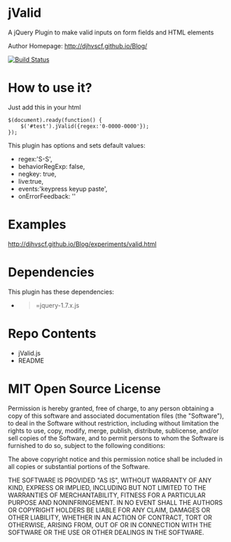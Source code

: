 jValid
================

A jQuery Plugin to make valid inputs on form fields and HTML elements


Author Homepage:      http://djhvscf.github.io/Blog/<br />

[![Build Status](https://travis-ci.org/djhvscf/jValid.svg?branch=master)](https://travis-ci.org/djhvscf/jValid)

How to use it?
==============

Just add this in your html

	$(document).ready(function() {
		$('#test').jValid({regex:'0-0000-0000'});
	});

This plugin has options and sets default values:

* regex:'S-S',
* behaviorRegExp:  false,
* negkey: true,
* live:true,
* events:'keypress keyup paste',
* onErrorFeedback: ''

Examples
=============
 
 http://djhvscf.github.io/Blog/experiments/valid.html

Dependencies
=============
This plugin has these dependencies:

* >=jquery-1.7.x.js

Repo Contents
=============

* jValid.js
* README

MIT Open Source License
=======================

Permission is hereby granted, free of charge, to any person obtaining a copy of this software and associated documentation files (the "Software"), to deal in the Software without restriction, including without limitation the rights to use, copy, modify, merge, publish, distribute, sublicense, and/or sell copies of the Software, and to permit persons to whom the Software is furnished to do so, subject to the following conditions:

The above copyright notice and this permission notice shall be included in all copies or substantial portions of the Software.

THE SOFTWARE IS PROVIDED "AS IS", WITHOUT WARRANTY OF ANY KIND, EXPRESS OR IMPLIED, INCLUDING BUT NOT LIMITED TO THE WARRANTIES OF MERCHANTABILITY, FITNESS FOR A PARTICULAR PURPOSE AND NONINFRINGEMENT. IN NO EVENT SHALL THE AUTHORS OR COPYRIGHT HOLDERS BE LIABLE FOR ANY CLAIM, DAMAGES OR OTHER LIABILITY, WHETHER IN AN ACTION OF CONTRACT, TORT OR OTHERWISE, ARISING FROM, OUT OF OR IN CONNECTION WITH THE SOFTWARE OR THE USE OR OTHER DEALINGS IN THE SOFTWARE.
